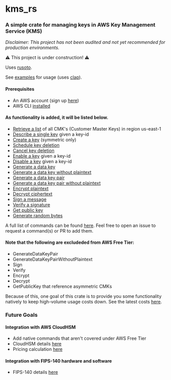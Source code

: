 # kms_rs

### A simple crate for managing keys in AWS Key Management Service (KMS)

_Disclaimer: This project has not been audited and not yet recommended for production environments._

:warning: This project is under construction! :warning: 

Uses [rusoto](https://github.com/rusoto/rusoto).

See [examples](https://github.com/jeffrade/kms_rs/blob/master/examples/) for usage (uses [clap](https://github.com/clap-rs/clap)).

#### Prerequisites
 - An AWS account (sign up [here](https://portal.aws.amazon.com/billing/signup))
 - AWS CLI [installed](https://docs.aws.amazon.com/cli/latest/userguide/cli-configure-quickstart.html)

#### As functionality is added, it will be listed below.

 - [Retrieve a list](https://docs.aws.amazon.com/cli/latest/reference/kms/list-keys.html) of all CMK's (Customer Master Keys) in region us-east-1
 - [Describe a single key](https://docs.aws.amazon.com/cli/latest/reference/kms/describe-key.html) given a key-id
 - [Create a key](https://docs.aws.amazon.com/cli/latest/reference/kms/create-key.html) (symmetric only)
 - [Schedule key deletion](https://docs.aws.amazon.com/cli/latest/reference/kms/schedule-key-deletion.html)
 - [Cancel key deletion](https://docs.aws.amazon.com/cli/latest/reference/kms/cancel-key-deletion.html)
 - [Enable a key](https://docs.aws.amazon.com/cli/latest/reference/kms/enable-key.html) given a key-id
 - [Disable a key](https://docs.aws.amazon.com/cli/latest/reference/kms/disable-key.html) given a key-id
 - [Generate a data key](https://docs.aws.amazon.com/cli/latest/reference/kms/generate-data-key.html)
 - [Generate a data key without plaintext](https://docs.aws.amazon.com/cli/latest/reference/kms/generate-data-key-without-plaintext.html)
 - [Generate a data key pair](https://docs.aws.amazon.com/cli/latest/reference/kms/generate-data-key-pair.html)
 - [Generate a data key pair without plaintext](https://docs.aws.amazon.com/cli/latest/reference/kms/generate-data-key-pair-without-plaintext.html)
 - [Encrypt plaintext](https://docs.aws.amazon.com/cli/latest/reference/kms/encrypt.html)
 - [Decrypt ciphertext](https://docs.aws.amazon.com/cli/latest/reference/kms/decrypt.html)
 - [Sign a message](https://docs.aws.amazon.com/cli/latest/reference/kms/sign.html)
 - [Verify a signature](https://docs.aws.amazon.com/cli/latest/reference/kms/verify.html)
 - [Get public key](https://docs.aws.amazon.com/cli/latest/reference/kms/get-public-key.html)
 - [Generate random bytes](https://docs.aws.amazon.com/cli/latest/reference/kms/generate-random.html)

A full list of commands can be found [here](https://docs.aws.amazon.com/cli/latest/reference/kms/index.html#available-commands). Feel free to open an issue to request a command(s) or PR to add them.

#### Note that the following are excludeded from AWS Free Tier:
 - GenerateDataKeyPair
 - GenerateDataKeyPairWithoutPlaintext
 - Sign
 - Verify
 - Encrypt
 - Decrypt
 - GetPublicKey that reference asymmetric CMKs

Because of this, one goal of this crate is to provide you some functionality natively to keep high-volume usage costs down. See the latest costs [here](https://aws.amazon.com/kms/pricing/).

### Future Goals

#### Integration with AWS CloudHSM
 - Add native commands that aren't covered under AWS Free Tier
 - CloudHSM details [here](https://aws.amazon.com/cloudhsm/)
 - Pricing calculation [here](https://aws.amazon.com/cloudhsm/pricing/)

#### Integration with FIPS-140 hardware and software
 - FIPS-140 details [here](https://en.wikipedia.org/wiki/FIPS_140)